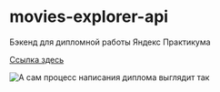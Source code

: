 # movies-explorer-api

Бэкенд для дипломной работы Яндекс Практикума

[Ссылка здесь](https://api.movies-pchu.nomoredomains.rocks)

![А сам процесс написания диплома выглядит так](https://shutniks.com/wp-content/uploads/2020/04/Memy_pro_diplom_5_24090714.jpg)
